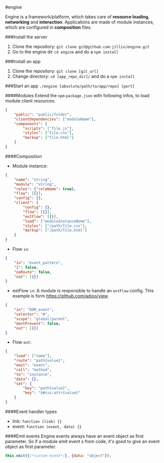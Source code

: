 #engine

Engine is a framework/platform, which takes care of **resource loading**, **networking** and **interaction**.
Applications are made of module instances, which are configured in **composition** files.

###Install the server
1. Clone the repository: `git clone git@github.com:jillix/engine.git`
2. Go to the engine dir `cd engine` and do a `npm install`

###Install an app
1. Clone the repository: `git clone [git_url]`
2. Change directory: `cd [app_repo_dir]/` and do a `npm install`

###Start an app
`./engine [absolute/path/to/app/repo] [port]`

####Modules
Extend the `npm` `package.json` with following infos, to load module client resources:
```json
{
    "public": "public/folder",
    "clientDependencies": ["moduleName"],
    "components": {
        "scripts": ["file.js"],
        "styles": ["file.css"],
        "markup": ["file.html"]
    }
}
```

####Composition
* Module instance:
```json
{
    "name": "string",
    "module": "string",
    "roles": {"roleName": true},
    "flow": [{}],
    "config": {},
    "client": {
        "config": {},
        "flow": [{}],
        "extFlow": [{}],
        "load": ["moduleInstanceName"],
        "styles": ["/path/file.css"],
        "markup": ["/path/file.html"]
    }
}
```
* Flow `in`:
```json
{
    "in": "event_pattern",
    "1": false,
    "noRoute": false,
    "out": [{}]
}
```
* extFlow `in`:
A module is responsible to handle an `extFlow` config.
This example is form https://github.com/adioo/view.
```json
{
    "in": "DOM_event",
    "selector": "#",
    "scope": "global|parent",
    "dontPrevent": false,
    "out": [{}]
}
```
* Flow `out`:
```json
{
    "load": ["name"],
    "route": "path{value}",
    "emit": "event",
    "call": "method",
    "to": "instance",
    "data": {},
    "set": {
        "key": "path{value}",
        "key": "$#css:attr{value}"
    }
}
```

####Event handler types
* link: `function (link) {}`
* event: `function (event, data) {}`

####Emit events
Engine events always have an event object as first parameter. So if a module emit event s from code, it's good to give an event object as first parameter.
```js
this.emit({/*custom event*/}, {data: "object"});
```